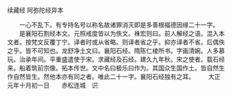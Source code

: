 续藏经   阿弥陀经异本


　　一心不乱下。有专持名号以称名故诸罪消灭即是多善根福德因缘二十一字。
　　是襄阳石割经本文。元照戒度皆以为佚文。袾宏则曰。前人解经之语。混入本文者。按梵文反覆丁宁。译者时或从省略。则译者省之乎。抑亦译者不省。后偶佚之乎。皆不可知也。龙舒净土文曰。襄阳石经。隋陈仁棱所书。字画清婉。人多慕玩。治承年间。平重盛遣使于宋。求藏经及石经。建久九年秋。宋之使者。载石经来。船着筑前宗像。拓本传世。文中名曰极乐曰作为。其国众生国作土。皆自然生作自然皆生。然他本亦有同之者。唯此二十一字。襄阳石经独有之耳。
　　大正元年十月初一日　　赤松连城　识
